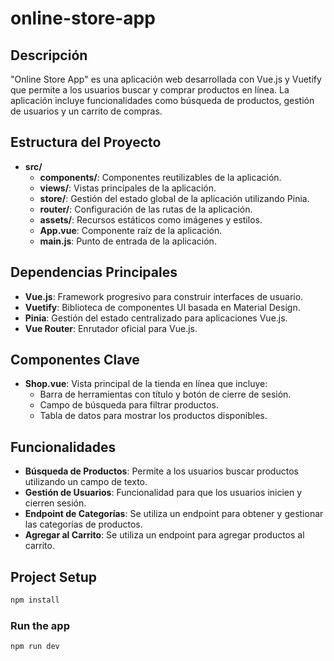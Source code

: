 # online-store-app

## Descripción
"Online Store App" es una aplicación web desarrollada con Vue.js y Vuetify que permite a los usuarios buscar y comprar productos en línea. La aplicación incluye funcionalidades como búsqueda de productos, gestión de usuarios y un carrito de compras.

## Estructura del Proyecto
- **src/**
  - **components/**: Componentes reutilizables de la aplicación.
  - **views/**: Vistas principales de la aplicación.
  - **store/**: Gestión del estado global de la aplicación utilizando Pinia.
  - **router/**: Configuración de las rutas de la aplicación.
  - **assets/**: Recursos estáticos como imágenes y estilos.
  - **App.vue**: Componente raíz de la aplicación.
  - **main.js**: Punto de entrada de la aplicación.

## Dependencias Principales
- **Vue.js**: Framework progresivo para construir interfaces de usuario.
- **Vuetify**: Biblioteca de componentes UI basada en Material Design.
- **Pinia**: Gestión del estado centralizado para aplicaciones Vue.js.
- **Vue Router**: Enrutador oficial para Vue.js.

## Componentes Clave
- **Shop.vue**: Vista principal de la tienda en línea que incluye:
  - Barra de herramientas con título y botón de cierre de sesión.
  - Campo de búsqueda para filtrar productos.
  - Tabla de datos para mostrar los productos disponibles.

## Funcionalidades
- **Búsqueda de Productos**: Permite a los usuarios buscar productos utilizando un campo de texto.
- **Gestión de Usuarios**: Funcionalidad para que los usuarios inicien y cierren sesión.
- **Endpoint de Categorías**: Se utiliza un endpoint para obtener y gestionar las categorías de productos.
- **Agregar al Carrito**: Se utiliza un endpoint para agregar productos al carrito.

## Project Setup

```sh
npm install
```

### Run the app

```sh
npm run dev
```


